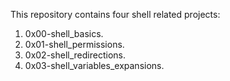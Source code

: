 This repository contains four shell related projects:
1. 0x00-shell_basics.
2. 0x01-shell_permissions.
3. 0x02-shell_redirections.
4. 0x03-shell_variables_expansions.

